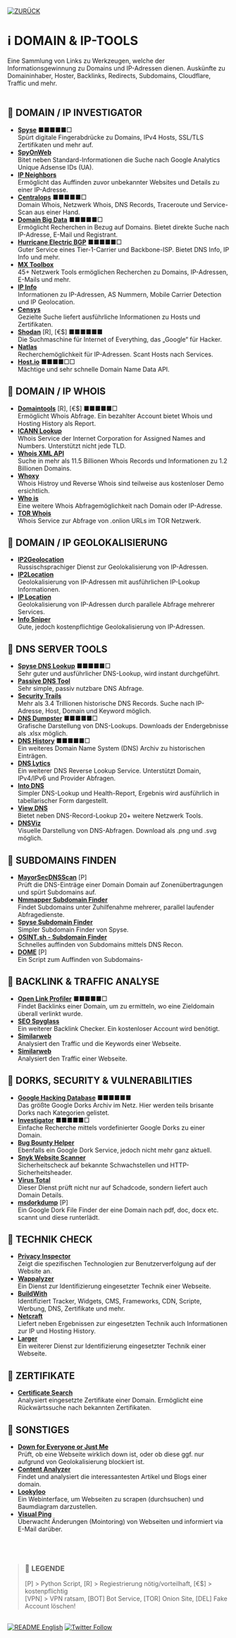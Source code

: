 <div align="left">
  <a href="https://github.com/ot2i7ba/OSINT/blob/main/de/"><img alt="ZURÜCK" src="https://img.shields.io/badge/ZURÜCK-lightgrey.svg?style=for-the-badge"></a>
</div>

# ℹ️ DOMAIN & IP-TOOLS
Eine Sammlung von Links zu Werkzeugen, welche der Informationsgewinnung zu Domains und IP-Adressen dienen. Auskünfte zu Domaininhaber, Hoster, Backlinks, Redirects, Subdomains, Cloudflare, Traffic und mehr.<br/><br/>

## 📑 DOMAIN / IP INVESTIGATOR
- **[Spyse](https://spyse.com/ "Spyse - Domain & IP Investigation")** ■■■■■□<br/>
Spürt digitale Fingerabdrücke zu Domains, IPv4 Hosts, SSL/TLS Zertifikaten und mehr auf.
- **[SpyOnWeb](https://spyonweb.com/ "SpyOnWeb")**<br/>
Bitet neben Standard-Informationen die Suche nach Google Analytics Unique Adsense IDs (UA).
- **[IP Neighbors](https://www.ip-neighbors.com/ "IP Neighbors")**<br/>
Ermöglicht das Auffinden zuvor unbekannter Websites und Details zu einer IP-Adresse.
- **[Centralops](https://centralops.net/co/domaindossier.aspx "Centralops")** ■■■■■□<br/>
Domain Whois, Netzwerk Whois, DNS Records, Traceroute und Service-Scan aus einer Hand.
- **[Domain Big Data](https://domainbigdata.com/ "Domain Big Data")** ■■■■■□<br/>
Ermöglicht Recherchen in Bezug auf Domains. Bietet direkte Suche nach IP-Adresse, E-Mail und Registrant.
- **[Hurricane Electric BGP](https://bgp.he.net/ "Hurricane Electric BGP")** ■■■■■□<br/>
Guter Service eines Tier-1-Carrier und Backbone-ISP. Bietet DNS Info, IP Info und mehr.
- **[MX Toolbox](https://mxtoolbox.com/NetworkTools.aspx "MX Toolsbox")**<br/>
45+ Netzwerk Tools ermöglichen Recherchen zu Domains, IP-Adressen, E-Mails und mehr.
- **[IP Info](https://ipinfo.io/ "IP Info")**<br/>
Informationen zu IP-Adressen, AS Nummern, Mobile Carrier Detection und IP Geolocation.
- **[Censys](https://search.censys.io/ "Censys")**<br/>
Gezielte Suche liefert ausführliche Informationen zu Hosts und Zertifikaten.
- **[Shodan](https://www.shodan.io/ "Shodan")** [R], [€$] ■■■■■■<br/>
Die Suchmaschine für Internet of Everything, das „Google“ für Hacker.
- **[Natlas](https://natlas.io/ "Natlas")**<br/>
Recherchemöglichkeit für IP-Adressen. Scant Hosts nach Services.
- **[Host.io](https://host.io/ "Host.io")** ■■■■□□<br/>
Mächtige und sehr schnelle Domain Name Data API.

## 📑 DOMAIN / IP WHOIS
- **[Domaintools](https://research.domaintools.com/ "Domaintools")** [R], [€$] ■■■■■□<br/>
Ermöglicht Whois Abfrage. Ein bezahlter Account bietet Whois und Hosting History als Report.
- **[ICANN Lookup](https://lookup.icann.org/ "ICANN Lookup")**<br/>
Whois Service der Internet Corporation for Assigned Names and Numbers. Unterstützt nicht jede TLD.
- **[Whois XML API](https://www.whoisxmlapi.com/de "Whois XML API")**<br/>
Suche in mehr als 11.5 Billionen Whois Records und Informationen zu 1.2 Billionen Domains.
- **[Whoxy](https://www.whoxy.com/ "Whoxy")**<br/>
Whois Histroy und Reverse Whois sind teilweise aus kostenloser Demo ersichtlich.
- **[Who is](https://who.is/ "Who is")**<br/>
Eine weitere Whois Abfragemöglichkeit nach Domain oder IP-Adresse.
- **[TOR Whois](https://torwhois.com/ "TOR Whois")**<br/>
Whois Service zur Abfrage von .onlion URLs im TOR Netzwerk.

## 📑 DOMAIN / IP GEOLOKALISIERUNG
- **[IP2Geolocation](https://ip2geolocation.com/ "IP2Geolocation")**<br/>
Russischsprachiger Dienst zur Geolokalisierung von IP-Adressen.
- **[IP2Location](https://www.ip2location.com/demo/ "IP2Location")**<br/>
Geolokalisierung von IP-Adressen mit ausführlichen IP-Lookup Informationen.
- **[IP Location](https://www.iplocation.net/ "IP Location")**<br/>
Geolokalisierung von IP-Adressen durch parallele Abfrage mehrerer Services.
- **[Info Sniper](https://www.infosniper.net/ "Info Sniper")**<br/>
Gute, jedoch kostenpflichtige Geolokalisierung von IP-Adressen.

## 📑 DNS SERVER TOOLS
- **[Spyse DNS Lookup](https://spyse.com/tools/dns-lookup "Spyse DNS Lookup")** ■■■■■□<br/>
Sehr guter und ausführlicher DNS-Lookup, wird instant durchgeführt.
- **[Passive DNS Tool](https://passivedns.mnemonic.no/ "Passive DNS Tool")**<br/>
Sehr simple, passiv nutzbare DNS Abfrage.
- **[Security Trails](https://securitytrails.com/dns-trails "Security Trails")**<br/>
Mehr als 3.4 Trillionen historische DNS Records. Suche nach IP-Adresse, Host, Domain und Keyword möglich.
- **[DNS Dumpster](https://dnsdumpster.com/ "DNS Dumpster")** ■■■■■□<br/>
Grafische Darstellung von DNS-Lookups. Downloads der Endergebnisse als .xlsx möglich.
- **[DNS History](http://dnshistory.org/ "DNS History")** ■■■■■□<br/>
Ein weiteres Domain Name System (DNS) Archiv zu historischen Einträgen.
- **[DNS Lytics](https://dnslytics.com/ "DNS Lytics")**<br/>
Ein weiterer DNS Reverse Lookup Service. Unterstützt Domain, IPv4/IPv6 und Provider Abfragen.
- **[Into DNS](https://intodns.com/ "Into DNS")**<br/>
Simpler DNS-Lookup und Health-Report, Ergebnis wird ausführlich in tabellarischer Form dargestellt.
- **[View DNS](https://viewdns.info/ "View DNS")**<br/>
Bietet neben DNS-Record-Lookup 20+ weitere Netzwerk Tools.
- **[DNSViz](https://dnsviz.net/ "DNSVis")**<br/>
Visuelle Darstellung von DNS-Abfragen. Download als .png und .svg möglich.

## 📑 SUBDOMAINS FINDEN
- **[MayorSecDNSScan](https://github.com/dievus/msdnsscan "MayorSecDNSScan")** [P]<br/>
Prüft die DNS-Einträge einer Domain Domain auf Zonenübertragungen und spürt Subdomains auf.
- **[Nmmapper Subdomain Finder](https://www.nmmapper.com/sys/tools/subdomainfinder/ "Nmmapper Subdomain Finder")**<br/>
Findet Subdomains unter Zuhilfenahme mehrerer, parallel laufender Abfragedienste.
- **[Spyse Subdomain Finder](https://spyse.com/tools/subdomain-finder "Spyse Subdomain Finder")**<br/>
Simpler Subdomain Finder von Spyse.
- **[OSINT.sh - Subdomain Finder](https://osint.sh/subdomain/ "OSINT.sh - Subdomain Finder")**<br/>
Schnelles auffinden von Subdomains mittels DNS Recon.
- **[DOME](https://github.com/v4d1/Dome "A subdomain enumeration tool")** [P]<br/>
Ein Script zum Auffinden von Subdomains-

## 📑 BACKLINK & TRAFFIC ANALYSE
- **[Open Link Profiler](https://www.openlinkprofiler.org/ "Open Link Profiler")** ■■■■■□<br/>
Findet Backlinks einer Domain, um zu ermitteln, wo eine Zieldomain überall verlinkt wurde.
- **[SEO Spyglass](https://www.link-assistant.com/seo-spyglass/free-backlink-checker-tool.html "SEO Spyglass")**<br/>
Ein weiterer Backlink Checker. Ein kostenloser Account wird benötigt.
- **[Similarweb](http://vstat.info/ "VStat")**<br/>
Analysiert den Traffic und die Keywords einer Webseite.
- **[Similarweb](https://www.similarweb.com/de/ "Similarweb")**<br/>
Analysiert den Traffic einer Webseite.

## 📑 DORKS, SECURITY & VULNERABILITIES
- **[Google Hacking Database](https://www.exploit-db.com/google-hacking-database "Google Hacking Database")** ■■■■■■<br/>
Das größte Google Dorks Archiv im Netz. Hier werden teils brisante Dorks nach Kategorien gelistet.
- **[Investigator](https://abhijithb200.github.io/investigator/ "Investigator - A recon tool")** ■■■■■□<br/>
Einfache Recherche mittels vordefinierter Google Dorks zu einer Domain.
- **[Bug Bounty Helper](https://dorks.faisalahmed.me/ "Bug Bounty Helper")**<br/>
Ebenfalls ein Google Dork Service, jedoch nicht mehr ganz aktuell.
- **[Snyk Website Scanner](https://snyk.io/website-scanner/ "Snyk Website Scanner")**<br/>
Sicherheitscheck auf bekannte Schwachstellen und HTTP-Sicherheitsheader.
- **[Virus Total](https://www.virustotal.com/ "Virus Total")**<br/>
Dieser Dienst prüft nicht nur auf Schadcode, sondern liefert auch Domain Details.
- **[msdorkdump](https://github.com/dievus/msdorkdump "msdorkdump")** [P]<br/>
Ein Google Dork File Finder der eine Domain nach pdf, doc, docx etc. scannt und diese runterlädt.

## 📑 TECHNIK CHECK
- **[Privacy Inspector](https://themarkup.org/blacklight/ "Backlight Privacy Inspector")**<br/>
Zeigt die spezifischen Technologien zur Benutzerverfolgung auf der Website an.
- **[Wappalyzer](https://www.wappalyzer.com/ "Wappalyzer")**<br/>
Ein Dienst zur Identifizierung eingesetzter Technik einer Webseite.
- **[BuildWith](https://builtwith.com/de/ "BuildWith")**<br/>
Identifiziert Tracker, Widgets, CMS, Frameworks, CDN, Scripte, Werbung, DNS, Zertifikate und mehr.
- **[Netcraft](https://sitereport.netcraft.com/ "Netcraft")**<br/>
Liefert neben Ergebnissen zur eingesetzten Technik auch Informationen zur IP und Hosting History.
- **[Larger](https://www.larger.io/ "Larger")**<br/>
Ein weiterer Dienst zur Identifizierung eingesetzter Technik einer Webseite.

## 📑 ZERTIFIKATE
- **[Certificate Search](https://crt.sh/ "Certificate Search")**<br/>
Analysiert eingesetzte Zertifikate einer Domain. Ermöglicht eine Rückwärtssuche nach bekannten Zertifikaten.

## 📑 SONSTIGES
- **[Down for Everyone or Just Me](https://downforeveryoneorjustme.com/ "Down for Everyone or Just Me")**<br/>
Prüft, ob eine Webseite wirklich down ist, oder ob diese ggf. nur aufgrund von Geolokalisierung blockiert ist.
- **[Content Analyzer](https://app.buzzsumo.com/content/web "Content Analyzer")**<br/>
 Findet und analysiert die interessantesten Artikel und Blogs einer domain.
- **[Lookyloo](http://lookyloo.circl.lu "Lookyloo")**<br/>
Ein Webinterface, um Webseiten zu scrapen (durchsuchen) und Baumdiagram darzustellen.
- **[Visual Ping](https://visualping.io/ "Visual Ping")**<br/>
 Überwacht Änderungen (Mointoring) von Webseiten und informiert via E-Mail darüber.

<br/><br/>
>### 📌 LEGENDE
>[P] > Python Script, [R] > Regiestrierung nötig/vorteilhaft, [€$] > kostenpflichtig<br/>[VPN] > VPN ratsam, [BOT] Bot Service, [TOR] Onion Site, [DEL] Fake Account löschen!

<br/>
<div align="left">
  <a href="https://github.com/ot2i7ba/OSINT/blob/main/en/README.md"><img alt="README English" src="https://img.shields.io/badge/README-English-lightgrey.svg?style=for-the-badge"></a>
  <a href="https://twitter.com/intent/follow?screen_name=ot2i7ba"><img alt="Twitter Follow" src="https://img.shields.io/twitter/follow/ot2i7ba?logo=twitter&logoColor=white&style=for-the-badge"></a>
</div>
